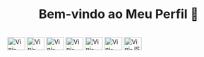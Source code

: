 <!-- Título -->
<h1 align="center">Bem-vindo ao Meu Perfil 👋</h1>

<div style = "display: inline_block"><br>
  <img align="center" alt = "Vini-Java" height="30" width="40" scr ="">
  <img align="center" alt = "Vini-Spring" height="30" width="40" scr ="">
  <img align="center" alt = "Vini-PHP" height="30" width="40" scr ="">
  <img align="center" alt = "Vini-Java" height="30" width="40" scr ="">
  <img align="center" alt = "Vini-HTML" height="30" width="40" scr ="https://cdn.jsdelivr.net/gh/devicons/devicon/icons/html5/html5-original.svg">
  <img align="center" alt = "Vini-CSS" height="30" width="40" scr ="">
  <img align="center" alt = "Vini-JS" height="30" width="40" scr ="">

  
</div>

